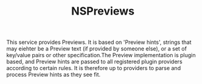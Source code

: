 ﻿---
uid: crmscript_ref_NSPreviews
title: NSPreviews
intellisense: Void.NSPreviews
keywords: NSPreviews
so.topic: reference
---

This service provides Previews. It is based on 'Preview hints', strings that may eiehter be a Preview text (if provided by someone else), or a set of key/value pairs or other specification.<para />The Preview implementation is plugin based, and Preview hints are passed to all registered plugin providers according to certain rules. It is therefore up to providers to parse and process Preview hints as they see fit.
